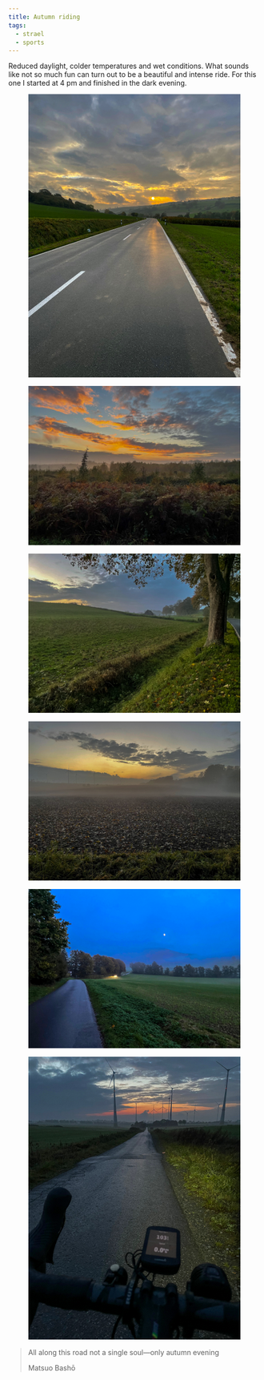 ```yaml
---
title: Autumn riding
tags:
  - strael
  - sports
---
```


Reduced daylight, colder temperatures and wet conditions. What sounds like not so much fun can turn out to be a beautiful and intense ride. For this one I started at 4 pm and finished in the dark evening.

<figure>
<img src="/img/strael/IMG_4806.jpg" alt="A wet road surrounded by green hills pointing into the evening sunset with dramatic skies.">
</figure>
<figure class="hero">
<img src="/img/strael/IMG_4808.jpg" alt="Intense blue, orange and green in a pattern-like picture of the skies and the forrest.">
</figure>
<figure class="hero" >
<img src="/img/strael/IMG_4815.jpg" alt="A green meadow with a hut in the evening mist.">
</figure>
<figure class="hero">
<img src="/img/strael/IMG_4820.jpg" alt="A field in the dense evening mist.">
</figure>
<figure class="hero">
<img src="/img/strael/IMG_4824.jpg" alt="An intense dark blue evening sky with a small street and a car with lights on surrounded by green fields.">
</figure>
<figure>
<img src="/img/strael/IMG_4826.jpg" alt="A picture with the drop handlebars pointing down a small and dark road, surrounded by wind turbines. The road leads into the final of an orange sunset with intense clouds.">
</figure>

> All along this road
> not a single soul—only
> autumn evening
>
> <footer>Matsuo Bashō</footer>
